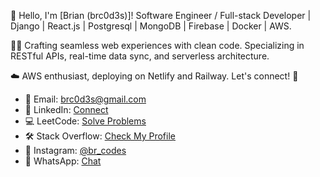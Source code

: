 👋 Hello, I'm [Brian (brc0d3s)]! Software Engineer / Full-stack Developer | Django | React.js | Postgresql | MongoDB | Firebase | Docker | AWS.

👨‍💻 Crafting seamless web experiences with clean code. Specializing in RESTful APIs, real-time data sync, and serverless architecture.

☁️ AWS enthusiast, deploying on Netlify and Railway. Let's connect! 🚀

- 📧 Email: [brc0d3s@gmail.com](mailto:brc0d3s@gmail.com)
- 🔗 LinkedIn: [Connect](https://www.linkedin.com/in/br-codes-13a5b9257/)
- 💻 LeetCode: [Solve Problems](https://leetcode.com/brc0d3s/)
- 🛠️ Stack Overflow: [Check My Profile](https://stackoverflow.com/users/20752329/brc0d3s)
- 📸 Instagram: [@br_codes](https://www.instagram.com/br_codes/)
- 📱 WhatsApp: [Chat](https://whatsapp.com/dl/code=tMar2W7eDC)
